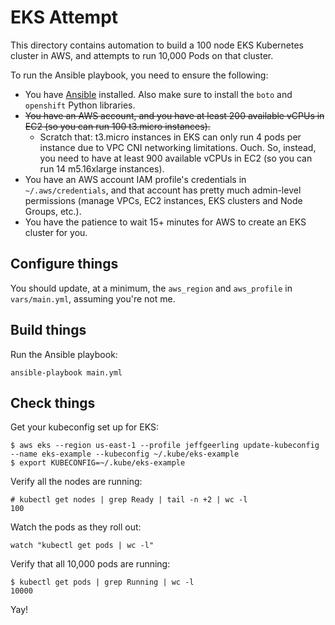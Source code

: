 # EKS Attempt

This directory contains automation to build a 100 node EKS Kubernetes cluster in AWS, and attempts to run 10,000 Pods on that cluster.

To run the Ansible playbook, you need to ensure the following:

  - You have [Ansible](https://docs.ansible.com/ansible/latest/installation_guide/intro_installation.html) installed. Also make sure to install the `boto` and `openshift` Python libraries.
  - <s>You have an AWS account, and you have at least 200 available vCPUs in EC2 (so you can run 100 t3.micro instances).</s>
    - Scratch that: t3.micro instances in EKS can only run 4 pods per instance due to VPC CNI networking limitations. Ouch. So, instead, you need to have at least 900 available vCPUs in EC2 (so you can run 14 m5.16xlarge instances).
  - You have an AWS account IAM profile's credentials in `~/.aws/credentials`, and that account has pretty much admin-level permissions (manage VPCs, EC2 instances, EKS clusters and Node Groups, etc.).
  - You have the patience to wait 15+ minutes for AWS to create an EKS cluster for you.

## Configure things

You should update, at a minimum, the `aws_region` and `aws_profile` in `vars/main.yml`, assuming you're not me.

## Build things

Run the Ansible playbook:

    ansible-playbook main.yml

## Check things

Get your kubeconfig set up for EKS:

    $ aws eks --region us-east-1 --profile jeffgeerling update-kubeconfig --name eks-example --kubeconfig ~/.kube/eks-example
    $ export KUBECONFIG=~/.kube/eks-example

Verify all the nodes are running:

    # kubectl get nodes | grep Ready | tail -n +2 | wc -l
    100

Watch the pods as they roll out:

    watch "kubectl get pods | wc -l"

Verify that all 10,000 pods are running:

    $ kubectl get pods | grep Running | wc -l
    10000

Yay!
